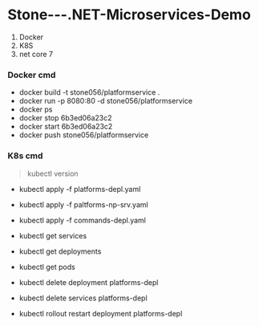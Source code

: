 # Stone---.NET-Microservices-Demo

1. Docker
2. K8S
3. net core 7

### Docker cmd
- docker build -t stone056/platformservice .
- docker run -p 8080:80 -d stone056/platformservice
- docker ps
- docker stop 6b3ed06a23c2
- docker start  6b3ed06a23c2
- docker push stone056/platformservice

### K8s cmd
>kubectl version

- kubectl apply -f platforms-depl.yaml
- kubectl apply -f paltforms-np-srv.yaml
- kubectl apply -f commands-depl.yaml

- kubectl get services
- kubectl get deployments
- kubectl get pods

- kubectl delete deployment platforms-depl
- kubectl delete services platforms-depl
- kubectl rollout restart deployment platforms-depl

